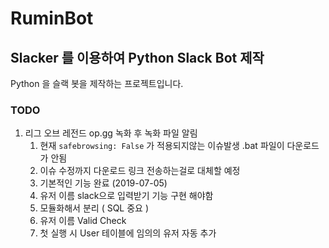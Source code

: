 # RuminBot

## Slacker 를 이용하여 Python Slack Bot 제작

Python 을 슬랙 봇을 제작하는 프로젝트입니다.

### TODO

1. 리그 오브 레전드 op.gg 녹화 후 녹화 파일 알림
   1. 현재 `safebrowsing: False` 가 적용되지않는 이슈발생 .bat 파일이 다운로드가 안됨
   2. 이슈 수정까지 다운로드 링크 전송하는걸로 대체할 예정 
   3. 기본적인 기능 완료 (2019-07-05)
   4. 유저 이름 slack으로 입력받기 기능 구현 해야함
   5. 모듈화해서 분리 ( SQL 중요 )
   6. 유저 이름 Valid Check
   7. 첫 실행 시 User 테이블에 임의의 유저 자동 추가